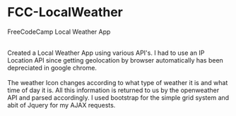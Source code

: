 # FCC-LocalWeather
FreeCodeCamp Local Weather App
<br><br>

Created a Local Weather App using various API's. I had to use an IP Location API since getting geolocation by browser automatically has been depreciated in google chrome. 
<br><br>
The weather Icon changes according to what type of weather it is and what time of day it is. All this information is returned to us by the openweather API and parsed accordingly. I used bootstrap for the simple grid system and abit of Jquery for my AJAX requests.